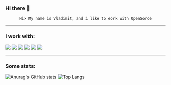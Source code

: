 ### Hi there 👋

<p align='center'><code>Hi> My name is Vladimit, and i like to eork with OpenSorce</code></p>

---
### I work with:
![](https://img.shields.io/badge/Tools-Kubernetes-informational?style=flat&logo=kubernetes&logoColor=white&color=blue)
![](https://img.shields.io/badge/Tools-Docker-informational?style=flat&logo=docker&logoColor=white&color=blue)
![](https://img.shields.io/badge/CI/CD-GitLab-informational?style=flat&logo=gitlab&logoColor=white&color=blue)
![](https://img.shields.io/badge/OS-Linux-informational?style=flat&logo=linux&logoColor=white&color=blue)
![](https://img.shields.io/badge/Editor-VSCode-informational?style=flat&logo=code&logoColor=white&color=blue)
![](https://img.shields.io/badge/Language-GoLang-informational?style=flat&logo=go&logoColor=white&color=blue)

---
### Some stats:
![Anurag's GitHub stats](https://github-readme-stats.vercel.app/api?username=zvlb&show_icons=true&theme=dark)
![Top Langs](https://github-readme-stats.vercel.app/api/top-langs/?username=zvlb&layout=compact&langs_count=8)
